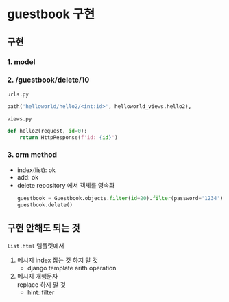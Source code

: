 # guestbook 구현
## 구현
### 1. model
### 2. /guestbook/delete/10
`urls.py`
```python
path('helloworld/hello2/<int:id>', helloworld_views.hello2),
```

`views.py`
```python
def hello2(request, id=0):
    return HttpResponse(f'id: {id}')
```

### 3. orm method
- index(list): ok
- add: ok
- delete
   repository 에서 객체를 영속화
    ```python
    guestbook = Guestbook.objects.filter(id=20).filter(password='1234')
    guestbook.delete()
    ``` 

## 구현 안해도 되는 것
`list.html` 템플릿에서
1. 메시지 index 잡는 것 하지 말 것
   - django template arith operation
2. 메시지 개행문자 <br> replace 하지 말 것
   - hint: filter